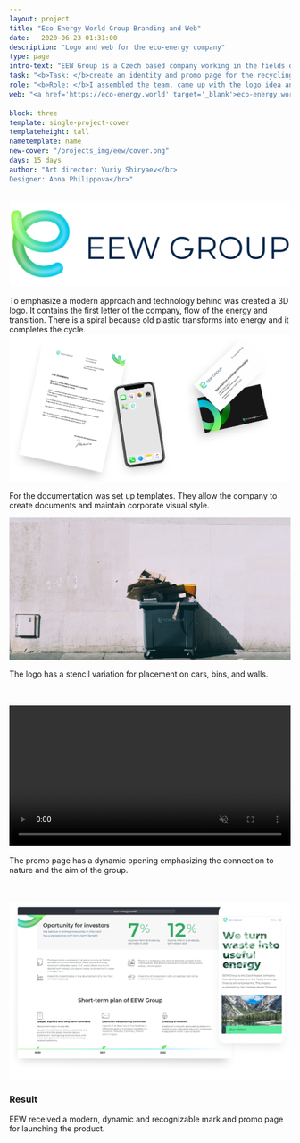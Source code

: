 ```yaml
---
layout: project
title: "Eco Energy World Group Branding and Web"
date:   2020-06-23 01:31:00
description: "Logo and web for the eco-energy company"
type: page
intro-text: "EEW Group is a Czech based company working in the fields of energy and finances. To help the group start their business I created identity and landing page."
task: "<b>Task: </b>create an identity and promo page for the recycling company"
role: "<b>Role: </b>I assembled the team, came up with the logo idea and the visual direction. Helped with web design and submission of final materials."
web: "<a href='https://eco-energy.world' target='_blank'>eco-energy.world</a>"

block: three
template: single-project-cover
templateheight: tall
nametemplate: name
new-cover: "/projects_img/eew/cover.png"
days: 15 days
author: "Art director: Yuriy Shiryaev</br>
Designer: Anna Philippova</br>"
---
```


<span class="p1000">![eew group logo and identity](/projects_img/eew/logo.png)</span>

<span class="p-text">To emphasize a modern approach and technology behind was created a 3D logo. It contains the first letter of the company, flow of the energy and transition. There is a spiral because old plastic transforms into energy and it completes the cycle. </span>
<span class="p1000">![eew group logo and identity](/projects_img/eew/cid.png)
</span>

For the documentation was set up templates. They allow the company to create documents and maintain corporate visual style.

<span class="p1000">![eew group logo and identity](/projects_img/eew/bin.png)
</span>

The logo has a stencil variation for placement on cars, bins, and walls.<br><br><br>







<video width="100%" class="video" loop="loop" autoplay="autoplay" preload="auto" muted="muted">
<source src="/projects_img/eew/web.mp4" type="video/mp4">
<source src="/projects_img/eew/web.webm" type="video/webm">
 </video>

The promo page has a dynamic opening emphasizing the connection to nature and the aim of the group.<br><br><br>

<span class="p1000">![eew group web](/projects_img/eew/web.png)
</span>

### Result

<span class="p-text">EEW received a modern, dynamic and recognizable mark and promo page for launching the product.</span> 